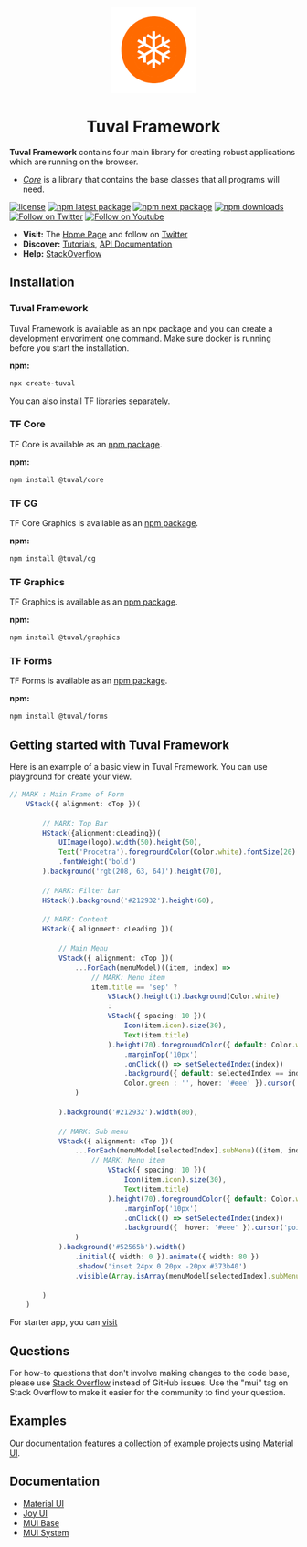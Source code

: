 <!-- markdownlint-disable-next-line -->
<p align="center">
  <a href="http://tuvalframework.com/" rel="noopener" target="_blank"><img width="150" src="https://github.com/tuvalframework/framework/raw/main/logo-194x194.png" alt="Tuval logo"></a>
</p>

<h1 align="center">Tuval Framework</h1>

**Tuval Framework** contains four main library for creating robust applications which are running on the browser.

- [_Core_](https://github.com/tuvalframework/framework/tree/main/core/) is a library that contains the base classes that all programs will need.


[![license](https://img.shields.io/badge/license-MIT-blue.svg)](https://github.com/tuvalframework/framework/blob/main/LICENSE)
[![npm latest package](https://img.shields.io/npm/v/@tuval/core/latest.svg)](https://www.npmjs.com/package/@tuval/core)
[![npm next package](https://img.shields.io/npm/v/@tuval/core/next.svg)](https://www.npmjs.com/package/@tuval/core)
[![npm downloads](https://img.shields.io/npm/dm/@tuval/core.svg)](https://www.npmjs.com/package/@tuval/core)
[![Follow on Twitter](https://img.shields.io/twitter/follow/tuvalframework.svg?label=follow+tuvalframework)](https://twitter.com/tuvalframework)
[![Follow on Youtube](https://img.shields.io/youtube/channel/views/UCIvOMAYBuLllvPIJp0o-opQ?style=social)](https://www.youtube.com/channel/UCIvOMAYBuLllvPIJp0o-opQ)

- **Visit:** The [Home Page](http://tuvalframework.com/) and follow on [Twitter](https://twitter.com/tuvalframework)
- **Discover:** [Tutorials](http://tuvalframework.com), [API Documentation](http://tuvalframework.com)
- **Help:** [StackOverflow](http://stackoverflow.com/questions/tagged/tuvalframework)


## Installation

### Tuval Framework

Tuval Framework is available as an npx package and you can create a development envoriment one command.
Make sure docker is running before you start the installation.

**npm:**

```sh
npx create-tuval
```
You can also install TF libraries separately.

### TF Core

TF Core is available as an [npm package](https://www.npmjs.com/package/@tuval/core).

**npm:**

```sh
npm install @tuval/core
```

### TF CG

TF Core Graphics is available as an [npm package](https://www.npmjs.com/package/@tuval/cg).

**npm:**

```sh
npm install @tuval/cg
```

### TF Graphics

TF Graphics is available as an [npm package](https://www.npmjs.com/package/@tuval/graphics).

**npm:**

```sh
npm install @tuval/graphics
```


### TF Forms

TF Forms is available as an [npm package](https://www.npmjs.com/package/@tuval/forms).

**npm:**

```sh
npm install @tuval/forms
```

## Getting started with Tuval Framework

Here is an example of a basic view in Tuval Framework. You can use playground for
create your view.

```ts
// MARK : Main Frame of Form
    VStack({ alignment: cTop })(

        // MARK: Top Bar
        HStack({alignment:cLeading})(
            UIImage(logo).width(50).height(50),
            Text('Procetra').foregroundColor(Color.white).fontSize(20)
            .fontWeight('bold')
        ).background('rgb(208, 63, 64)').height(70),

        // MARK: Filter bar
        HStack().background('#212932').height(60),

        // MARK: Content
        HStack({ alignment: cLeading })(

            // Main Menu
            VStack({ alignment: cTop })(
                ...ForEach(menuModel)((item, index) =>
                    // MARK: Menu item
                    item.title == 'sep' ?
                        VStack().height(1).background(Color.white)
                        :
                        VStack({ spacing: 10 })(
                            Icon(item.icon).size(30),
                            Text(item.title)
                        ).height(70).foregroundColor({ default: Color.white, hover: Color.black })
                            .marginTop('10px')
                            .onClick(() => setSelectedIndex(index))
                            .background({ default: selectedIndex == index ?
                            Color.green : '', hover: '#eee' }).cursor('pointer')
                )

            ).background('#212932').width(80),

            // MARK: Sub menu
            VStack({ alignment: cTop })(
                ...ForEach(menuModel[selectedIndex].subMenu)((item, index) =>
                    // MARK: Menu item
                        VStack({ spacing: 10 })(
                            Icon(item.icon).size(30),
                            Text(item.title)
                        ).height(70).foregroundColor({ default: Color.white, hover: Color.black })
                            .marginTop('10px')
                            .onClick(() => setSelectedIndex(index))
                            .background({  hover: '#eee' }).cursor('pointer')
                )
            ).background('#52565b').width()
                .initial({ width: 0 }).animate({ width: 80 })
                .shadow('inset 24px 0 20px -20px #373b40')
                .visible(Array.isArray(menuModel[selectedIndex].subMenu)),

        )
    )
```

For starter app, you can [visit](https://github.com/tuvalframework/developer)


## Questions

For how-to questions that don't involve making changes to the code base, please use [Stack Overflow](https://stackoverflow.com/questions/tagged/mui) instead of GitHub issues.
Use the "mui" tag on Stack Overflow to make it easier for the community to find your question.

## Examples

Our documentation features [a collection of example projects using Material UI](https://mui.com/material-ui/getting-started/example-projects/).

## Documentation

- [Material UI](https://mui.com/material-ui/getting-started/overview/)
- [Joy UI](https://mui.com/joy-ui/getting-started/overview/)
- [MUI Base](https://mui.com/base/getting-started/overview/)
- [MUI System](https://mui.com/system/getting-started/overview/)
